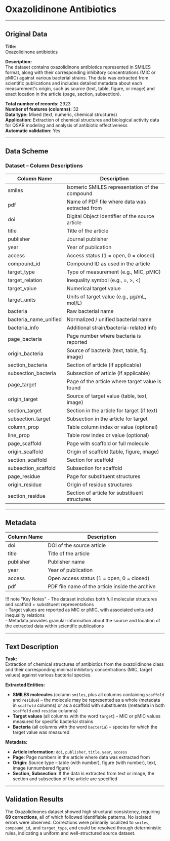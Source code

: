 # Oxazolidinone Antibiotics

---

## Original Data

**Title:**  
Oxazolidinone antibiotics

**Description:**  
The dataset contains oxazolidinone antibiotics represented in SMILES format, along with their corresponding inhibitory concentrations (MIC or pMIC) against various bacterial strains. The data was extracted from scientific publications and includes detailed metadata about each measurement's origin, such as source (text, table, figure, or image) and exact location in the article (page, section, subsection).

**Total number of records:** 2923  
**Number of features (columns):** 32  
**Data type:** Mixed (text, numeric, chemical structures)  
**Application:** Extraction of chemical structures and biological activity data for QSAR modeling and analysis of antibiotic effectiveness  
**Automatic validation:** Yes

---

## Data Scheme

### Dataset – Column Descriptions

| **Column Name**         | **Description**                                                                 |
|--------------------------|---------------------------------------------------------------------------------|
| smiles                  | Isomeric SMILES representation of the compound                                 |
| pdf                     | Name of PDF file where data was extracted from                                 |
| doi                     | Digital Object Identifier of the source article                                |
| title                   | Title of the article                                                            |
| publisher               | Journal publisher                                                              |
| year                    | Year of publication                                                            |
| access                  | Access status (1 = open, 0 = closed)                                           |
| compound_id             | Compound ID as used in the article                                             |
| target_type             | Type of measurement (e.g., MIC, pMIC)                                          |
| target_relation         | Inequality symbol (e.g., =, >, <)                                               |
| target_value            | Numerical target value                                                         |
| target_units            | Units of target value (e.g., µg/mL, mol/L)                                     |
| bacteria                | Raw bacterial name                                                             |
| bacteria_name_unified   | Normalized / unified bacterial name                                            |
| bacteria_info           | Additional strain/bacteria-related info                                        |
| page_bacteria           | Page number where bacteria is reported                                         |
| origin_bacteria         | Source of bacteria (text, table, fig, image)                                   |
| section_bacteria        | Section of article (if applicable)                                             |
| subsection_bacteria     | Subsection of article (if applicable)                                          |
| page_target             | Page of the article where target value is found                                |
| origin_target           | Source of target value (table, text, image)                                    |
| section_target          | Section in the article for target (if text)                                    |
| subsection_target       | Subsection in the article for target                                           |
| column_prop             | Table column index or value (optional)                                         |
| line_prop               | Table row index or value (optional)                                            |
| page_scaffold           | Page with scaffold or full molecule                                            |
| origin_scaffold         | Origin of scaffold (table, figure, image)                                      |
| section_scaffold        | Section for scaffold                                                           |
| subsection_scaffold     | Subsection for scaffold                                                        |
| page_residue            | Page for substituent structures                                                |
| origin_residue          | Origin of residue structures                                                   |
| section_residue         | Section of article for substituent structures                                  |

---

## Metadata

| **Column Name**         | **Description**                                           |
|-------------------------|-----------------------------------------------------------|
| doi                     | DOI of the source article                                 |
| title                   | Title of the article                                      |
| publisher               | Publisher name                                            |
| year                    | Year of publication                                       |
| access                  | Open access status (1 = open, 0 = closed)                 |
| pdf                     | PDF file name of the article inside the archive           |

!!! note "Key Notes"
    - The dataset includes both full molecular structures and scaffold + substituent representations  
    - Target values are reported as MIC or pMIC, with associated units and inequality relations  
    - Metadata provides granular information about the source and location of the extracted data within scientific publications  

---

## Text Description

**Task:**  
Extraction of chemical structures of antibiotics from the oxazolidinone class and their corresponding minimal inhibitory concentrations (MIC, target values) against various bacterial species.

**Extracted Entities:**  
- **SMILES molecules** (column `smiles`, plus all columns containing `scaffold` and `residue`) – the molecule may be represented as a whole (metadata in `scaffold` columns) or as a scaffold with substituents (metadata in both `scaffold` and `residue` columns)  
- **Target values** (all columns with the word `target`) – MIC or pMIC values measured for specific bacterial strains  
- **Bacteria** (all columns with the word `bacteria`) – species for which the target value was measured  

**Metadata:**  
- **Article information**: `doi`, `publisher`, `title`, `year`, `access`  
- **Page**: Page numbers in the article where data was extracted from  
- **Origin**: Source type – table (with number), figure (with number), text, image (unnumbered figure)  
- **Section, Subsection**: If the data is extracted from text or image, the section and subsection of the article are specified  

---

## Validation Results

The Oxazolidinones dataset showed high structural consistency, 
requiring **69 corrections**, all of which followed identifiable patterns. 
No isolated errors were observed. Corrections were primarily localized to 
`smiles`, `compound_id`, and `target_type`, and could be resolved through deterministic rules, 
indicating a uniform and well-structured source dataset.



